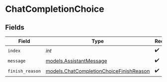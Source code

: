 # ChatCompletionChoice


## Fields

| Field                                                                                    | Type                                                                                     | Required                                                                                 | Description                                                                              | Example                                                                                  |
| ---------------------------------------------------------------------------------------- | ---------------------------------------------------------------------------------------- | ---------------------------------------------------------------------------------------- | ---------------------------------------------------------------------------------------- | ---------------------------------------------------------------------------------------- |
| `index`                                                                                  | *int*                                                                                    | :heavy_check_mark:                                                                       | N/A                                                                                      | 0                                                                                        |
| `message`                                                                                | [models.AssistantMessage](../models/assistantmessage.md)                                 | :heavy_check_mark:                                                                       | N/A                                                                                      |                                                                                          |
| `finish_reason`                                                                          | [models.ChatCompletionChoiceFinishReason](../models/chatcompletionchoicefinishreason.md) | :heavy_check_mark:                                                                       | N/A                                                                                      | stop                                                                                     |